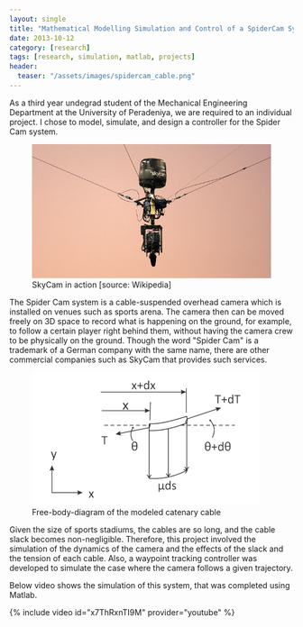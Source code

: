 ```yaml
---
layout: single
title: "Mathematical Modelling Simulation and Control of a SpiderCam System"
date: 2013-10-12
category: [research]
tags: [research, simulation, matlab, projects]
header:
  teaser: "/assets/images/spidercam_cable.png"
---
```


As a third year undegrad student of the Mechanical Engineering Department at the University of Peradeniya, we are required to an individual project.
I chose to model, simulate, and design a controller for the Spider Cam system.

<figure>
    <img src="/assets/images/skycam.jpg" alt="SkyCam in action">
    <figcaption>SkyCam in action [source: Wikipedia]</figcaption>
</figure>

The Spider Cam system is a cable-suspended overhead camera which is installed on venues such as sports arena.
The camera then can be moved freely on 3D space to record what is happening on the ground, for example, to follow a certain player right behind them, without having the camera crew to be physically on the ground.
Though the word "Spider Cam" is a trademark of a German company with the same name, there are other commercial companies such as SkyCam that provides such services.

<figure>
    <img src="/assets/images/spidercam_cable.png" alt="Caternary cable free-body-diagram">
    <figcaption>Free-body-diagram of the modeled catenary cable</figcaption>
</figure>

Given the size of sports stadiums, the cables are so long, and the cable slack becomes non-negligible.
Therefore, this project involved the simulation of the dynamics of the camera and the effects of the slack and the tension of each cable.
Also, a waypoint tracking controller was developed to simulate the case where the camera follows a given trajectory.

Below video shows the simulation of this system, that was completed using Matlab.


{% include video id="x7ThRxnTI9M" provider="youtube" %}

<br>
<br>